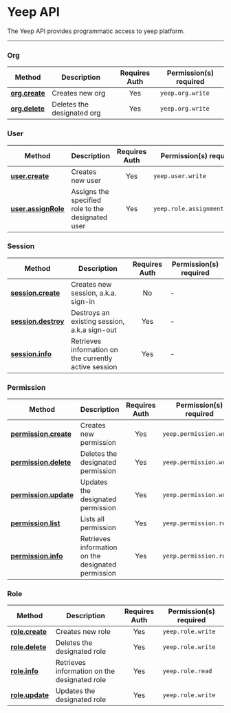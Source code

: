 # Yeep API

The Yeep API provides programmatic access to yeep platform.

***

### Org

| Method | Description | Requires Auth | Permission(s) required |
| ------ | ----------- | :-----------: | ---------------------- |
| **[org.create](methods/org.create.md)** | Creates new org | Yes | `yeep.org.write` |
| **[org.delete](methods/org.delete.md)** | Deletes the designated org | Yes | `yeep.org.write` |

### User

| Method | Description | Requires Auth | Permission(s) required |
| ------ | ----------- | :-----------: | ---------------------- |
| **[user.create](methods/user.create.md)** | Creates new user | Yes | `yeep.user.write` |
| **[user.assignRole](methods/user.assignRole.md)** | Assigns the specified role to the designated user | Yes | `yeep.role.assignment.write` |

### Session

| Method | Description | Requires Auth | Permission(s) required |
| ------ | ----------- | :-----------: | ---------------------- |
| **[session.create](methods/session.create.md)** | Creates new session, a.k.a. sign-in | No | - |
| **[session.destroy](methods/session.destroy.md)** | Destroys an existing session, a.k.a sign-out | Yes | - |
| **[session.info](methods/session.info.md)** | Retrieves information on the currently active session | Yes | - |

### Permission

| Method | Description | Requires Auth | Permission(s) required |
| ------ | ----------- | :-----------: | ---------------------- |
| **[permission.create](methods/permission.create.md)** | Creates new permission | Yes |  `yeep.permission.write` |
| **[permission.delete](methods/permission.delete.md)** | Deletes the designated permission | Yes | `yeep.permission.write` |
| **[permission.update](methods/permission.update.md)** | Updates the designated permission | Yes | `yeep.permission.write` |
| **[permission.list](methods/permission.list.md)** | Lists all permission | Yes | `yeep.permission.read` |
| **[permission.info](methods/permission.info.md)** | Retrieves information on the designated permission | Yes | `yeep.permission.read` |

### Role

| Method | Description | Requires Auth | Permission(s) required |
| ------ | ----------- | :-----------: | ---------------------- |
| **[role.create](methods/role.create.md)** | Creates new role | Yes | `yeep.role.write` |
| **[role.delete](methods/role.delete.md)** | Deletes the designated role | Yes | `yeep.role.write` |
| **[role.info](methods/role.info.md)** | Retrieves information on the designated role | Yes | `yeep.role.read` |
| **[role.update](methods/role.update.md)** | Updates the designated role | Yes | `yeep.role.write` |

